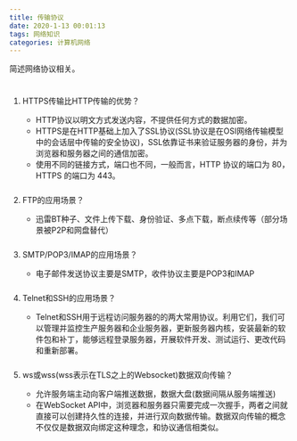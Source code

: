 ```yaml
---
title: 传输协议
date: 2020-1-13 00:01:13
tags: 网络知识
categories: 计算机网络
---
```

<style type="text/css">
.pt{padding-top:10px;}
</style>

<p>简述网络协议相关。</p>
<!-- more -->

<ol>
  <li class="pt">
    <p>HTTPS传输比HTTP传输的优势？</p>
    <ul>
      <li>HTTP协议以明文方式发送内容，不提供任何方式的数据加密。</li>
      <li>HTTPS是在HTTP基础上加入了SSL协议(SSL协议是在OSI网络传输模型中的会话层中传输的安全协议)，SSL依靠证书来验证服务器的身份，并为浏览器和服务器之间的通信加密。</li>
      <li>使用不同的链接方式，端口也不同，一般而言，HTTP 协议的端口为 80，HTTPS 的端口为 443。</li>
    </ul>
  </li>
  <li class="pt">
    <p>FTP的应用场景？</p>
    <ul>
      <li>迅雷BT种子、文件上传下载、身份验证、多点下载，断点续传等（部分场景被P2P和网盘替代）</li>
    </ul>
  </li>
  <li class="pt">
    <p>SMTP/POP3/IMAP的应用场景？</p>
    <ul>
      <li>电子邮件发送协议主要是SMTP，收件协议主要是POP3和IMAP</li>
    </ul>
  </li>
  <li class="pt">
    <p>Telnet和SSH的应用场景？</p>
    <ul>
      <li>Telnet和SSH用于远程访问服务器的的两大常用协议。利用它们，我们可以管理并监控生产服务器和企业服务器，更新服务器内核，安装最新的软件包和补丁，能够远程登录服务器，开展软件开发、测试运行、更改代码和重新部署。</li>
    </ul>
  </li>
  <li class="pt">
    <p>ws或wss(wss表示在TLS之上的Websocket)数据双向传输？</p>
    <ul>
      <li>允许服务端主动向客户端推送数据，数据大盘(数据间隔从服务端推送)</li>
      <li>在WebSocket API中，浏览器和服务器只需要完成一次握手，两者之间就直接可以创建持久性的连接，并进行双向数据传输。数据双向传输的概念不仅仅是数据双向绑定这种理念，和协议通信相类似。</li>
    </ul>
</ol>
